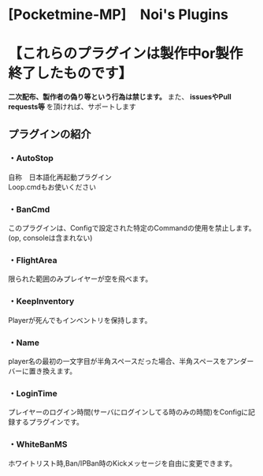 # [Pocketmine-MP]　Noi's Plugins
# 【これらのプラグインは製作中or製作終了したものです】
<b> 二次配布、製作者の偽り等という行為は禁じます。 </b>
また、<b> issuesやPull requests等 </b>を頂ければ、サポートします

## プラグインの紹介
### ・AutoStop
自称　日本語化再起動プラグイン <br>
Loop.cmdもお使いください

### ・BanCmd
このプラグインは、Configで設定された特定のCommandの使用を禁止します。(op, consoleは含まれない)

### ・FlightArea
限られた範囲のみプレイヤーが空を飛べます。

### ・KeepInventory
Playerが死んでもインベントリを保持します。

### ・Name
player名の最初の一文字目が半角スペースだった場合、半角スペースをアンダーバーに置き換えます。

### ・LoginTime
プレイヤーのログイン時間(サーバにログインしてる時のみの時間)をConfigに記録するプラグインです。

### ・WhiteBanMS
ホワイトリスト時,Ban/IPBan時のKickメッセージを自由に変更できます。
